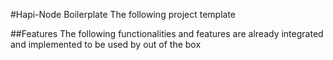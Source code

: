 #Hapi-Node Boilerplate
The following project template 


##Features
The following functionalities and features are already integrated and implemented to be used by out of the box

 